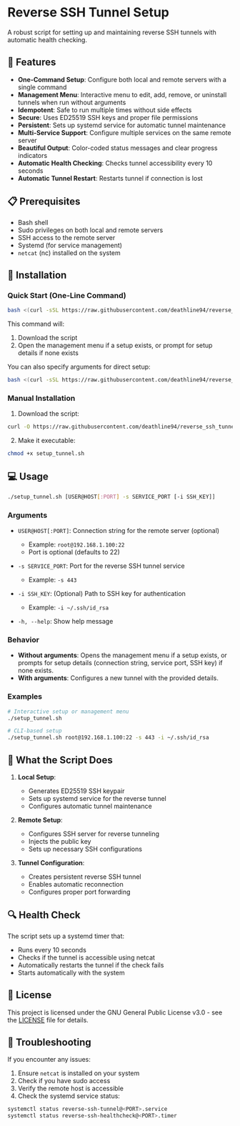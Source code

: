# Reverse SSH Tunnel Setup

A robust script for setting up and maintaining reverse SSH tunnels with automatic health checking.

## 🌟 Features

- **One-Command Setup**: Configure both local and remote servers with a single command
- **Management Menu**: Interactive menu to edit, add, remove, or uninstall tunnels when run without arguments
- **Idempotent**: Safe to run multiple times without side effects
- **Secure**: Uses ED25519 SSH keys and proper file permissions
- **Persistent**: Sets up systemd service for automatic tunnel maintenance
- **Multi-Service Support**: Configure multiple services on the same remote server
- **Beautiful Output**: Color-coded status messages and clear progress indicators
- **Automatic Health Checking**: Checks tunnel accessibility every 10 seconds
- **Automatic Tunnel Restart**: Restarts tunnel if connection is lost

## 📋 Prerequisites

- Bash shell
- Sudo privileges on both local and remote servers
- SSH access to the remote server
- Systemd (for service management)
- `netcat` (nc) installed on the system

## 🚀 Installation

### Quick Start (One-Line Command)

```bash
bash <(curl -sSL https://raw.githubusercontent.com/deathline94/reverse_ssh_tunnel/main/setup_tunnel.sh)
```

This command will:
1. Download the script
2. Open the management menu if a setup exists, or prompt for setup details if none exists

You can also specify arguments for direct setup:
```bash
bash <(curl -sSL https://raw.githubusercontent.com/deathline94/reverse_ssh_tunnel/main/setup_tunnel.sh) root@192.168.1.100:22 -s 443
```

### Manual Installation

1. Download the script:
```bash
curl -O https://raw.githubusercontent.com/deathline94/reverse_ssh_tunnel/main/setup_tunnel.sh
```

2. Make it executable:
```bash
chmod +x setup_tunnel.sh
```

## 💻 Usage

```bash
./setup_tunnel.sh [USER@HOST[:PORT] -s SERVICE_PORT [-i SSH_KEY]]
```

### Arguments

- `USER@HOST[:PORT]`: Connection string for the remote server (optional)
  - Example: `root@192.168.1.100:22`
  - Port is optional (defaults to 22)

- `-s SERVICE_PORT`: Port for the reverse SSH tunnel service
  - Example: `-s 443`

- `-i SSH_KEY`: (Optional) Path to SSH key for authentication
  - Example: `-i ~/.ssh/id_rsa`

- `-h, --help`: Show help message

### Behavior

- **Without arguments**: Opens the management menu if a setup exists, or prompts for setup details (connection string, service port, SSH key) if none exists.
- **With arguments**: Configures a new tunnel with the provided details.

### Examples

```bash
# Interactive setup or management menu
./setup_tunnel.sh

# CLI-based setup
./setup_tunnel.sh root@192.168.1.100:22 -s 443 -i ~/.ssh/id_rsa
```

## 🔧 What the Script Does

1. **Local Setup**:
   - Generates ED25519 SSH keypair
   - Sets up systemd service for the reverse tunnel
   - Configures automatic tunnel maintenance

2. **Remote Setup**:
   - Configures SSH server for reverse tunneling
   - Injects the public key
   - Sets up necessary SSH configurations

3. **Tunnel Configuration**:
   - Creates persistent reverse SSH tunnel
   - Enables automatic reconnection
   - Configures proper port forwarding

## 🔍 Health Check

The script sets up a systemd timer that:
- Runs every 10 seconds
- Checks if the tunnel is accessible using netcat
- Automatically restarts the tunnel if the check fails
- Starts automatically with the system

## 📝 License

This project is licensed under the GNU General Public License v3.0 - see the [LICENSE](LICENSE) file for details.

## 🔧 Troubleshooting

If you encounter any issues:

1. Ensure `netcat` is installed on your system
2. Check if you have sudo access
3. Verify the remote host is accessible
4. Check the systemd service status:
```bash
systemctl status reverse-ssh-tunnel@<PORT>.service
systemctl status reverse-ssh-healthcheck@<PORT>.timer
```
